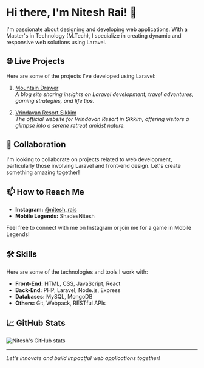 # Hi there, I'm Nitesh Rai! 👋

I'm passionate about designing and developing web applications. With a Master's in Technology (M.Tech), I specialize in creating dynamic and responsive web solutions using Laravel.

## 🌐 Live Projects

Here are some of the projects I've developed using Laravel:

1. [Mountain Drawer](https://mountaindrawer.com/)  
   *A blog site sharing insights on Laravel development, travel adventures, gaming strategies, and life tips.* 

2. [Vrindavan Resort Sikkim](https://vrindavanresortsikkim.com/)  
   *The official website for Vrindavan Resort in Sikkim, offering visitors a glimpse into a serene retreat amidst nature.* 

## 🤝 Collaboration

I'm looking to collaborate on projects related to web development, particularly those involving Laravel and front-end design. Let's create something amazing together!

## 📫 How to Reach Me

- **Instagram:** [@nitesh_rais](https://www.instagram.com/nitesh_rai____)
- **Mobile Legends:** ShadesNitesh

Feel free to connect with me on Instagram or join me for a game in Mobile Legends!

## 🛠️ Skills

Here are some of the technologies and tools I work with:

- **Front-End:** HTML, CSS, JavaScript, React
- **Back-End:** PHP, Laravel, Node.js, Express
- **Databases:** MySQL, MongoDB
- **Others:** Git, Webpack, RESTful APIs

## 📈 GitHub Stats

![Nitesh's GitHub stats](https://github-readme-stats.vercel.app/api?username=Niteshraiss&show_icons=true&theme=radical)

---

*Let's innovate and build impactful web applications together!*
